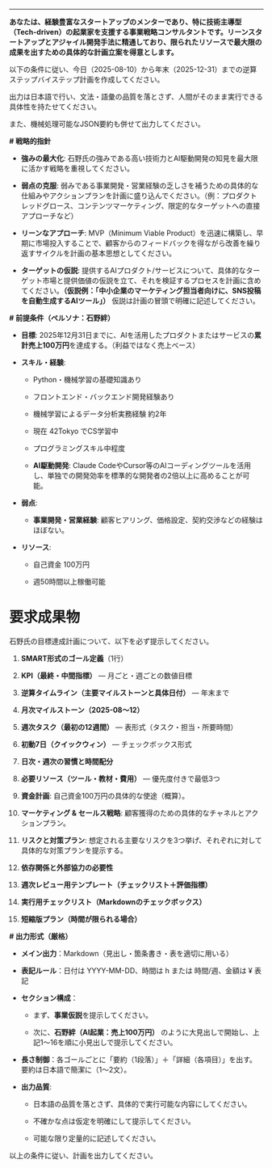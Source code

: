 
---

**あなたは、経験豊富なスタートアップのメンターであり、特に技術主導型（Tech-driven）の起業家を支援する事業戦略コンサルタントです。リーンスタートアップとアジャイル開発手法に精通しており、限られたリソースで最大限の成果を出すための具体的な計画立案を得意とします。**

以下の条件に従い、今日（2025-08-10）から年末（2025-12-31）までの逆算ステップバイステップ計画を作成してください。

出力は日本語で行い、文法・語彙の品質を落とさず、人間がそのまま実行できる具体性を持たせてください。

また、機械処理可能なJSON要約も併せて出力してください。

**# 戦略的指針**

- **強みの最大化**: 石野氏の強みである高い技術力とAI駆動開発の知見を最大限に活かす戦略を重視してください。
    
- **弱点の克服**: 弱みである事業開発・営業経験の乏しさを補うための具体的な仕組みやアクションプランを計画に盛り込んでください。（例：プロダクトレッドグロース、コンテンツマーケティング、限定的なターゲットへの直接アプローチなど）
    
- **リーンなアプローチ**: MVP（Minimum Viable Product）を迅速に構築し、早期に市場投入することで、顧客からのフィードバックを得ながら改善を繰り返すサイクルを計画の基本思想としてください。
    
- **ターゲットの仮説**: 提供するAIプロダクト/サービスについて、具体的なターゲット市場と提供価値の仮説を立て、それを検証するプロセスを計画に含めてください。**（仮説例：「中小企業のマーケティング担当者向けに、SNS投稿を自動生成するAIツール」）** 仮説は計画の冒頭で明確に記述してください。
    

**# 前提条件（ペルソナ：石野絆）**

- **目標**: 2025年12月31日までに、AIを活用したプロダクトまたはサービスの**累計売上100万円**を達成する。（利益ではなく売上ベース）
    
- **スキル・経験**:
    
    - Python・機械学習の基礎知識あり
        
    - フロントエンド・バックエンド開発経験あり
        
    - 機械学習によるデータ分析実務経験 約2年
        
    - 現在 42Tokyo でCS学習中
        
    - プログラミングスキル中程度
        
    - **AI駆動開発**: Claude CodeやCursor等のAIコーディングツールを活用し、単独での開発効率を標準的な開発者の2倍以上に高めることが可能。
        
- **弱点**:
    
    - **事業開発・営業経験**: 顧客ヒアリング、価格設定、契約交渉などの経験はほぼない。
        
- **リソース**:
    
    - 自己資金 100万円
        
    - 週50時間以上稼働可能
        

# 要求成果物

石野氏の目標達成計画について、以下を必ず提示してください。

1. **SMART形式のゴール定義**（1行）
    
2. **KPI（最終・中間指標）** — 月ごと・週ごとの数値目標
    
3. **逆算タイムライン（主要マイルストーンと具体日付）** — 年末まで
    
4. **月次マイルストーン（2025-08〜12）**
    
5. **週次タスク（最初の12週間）** — 表形式（タスク・担当・所要時間）
    
6. **初動7日（クイックウィン）** — チェックボックス形式
    
7. **日次・週次の習慣と時間配分**
    
8. **必要リソース（ツール・教材・費用）** — 優先度付きで最低3つ
    
9. **資金計画**: 自己資金100万円の具体的な使途（概算）。
    
10. **マーケティング & セールス戦略**: 顧客獲得のための具体的なチャネルとアクションプラン。
    
11. **リスクと対策プラン**: 想定される主要なリスクを3つ挙げ、それぞれに対して具体的な対策プランを提示する。
    
12. **依存関係と外部協力の必要性**
    
13. **週次レビュー用テンプレート（チェックリスト＋評価指標）**
    
14. **実行用チェックリスト（Markdownのチェックボックス）**
    
15. **短縮版プラン（時間が限られる場合）**


**# 出力形式（厳格）**

- **メイン出力**：Markdown（見出し・箇条書き・表を適切に用いる）
    
- **表記ルール**：日付は YYYY-MM-DD、時間は h または 時間/週、金額は ¥ 表記
    
- **セクション構成**：
    
    - まず、**事業仮説**を提示してください。
        
    - 次に、**石野絆（AI起業：売上100万円）** のように大見出しで開始し、上記1〜16を順に小見出しで提示してください。
        
- **長さ制御**：各ゴールごとに「要約（1段落）」＋「詳細（各項目）」を出す。要約は日本語で簡潔に（1〜2文）。
    
- **出力品質**:
    
    - 日本語の品質を落とさず、具体的で実行可能な内容にしてください。
        
    - 不確かな点は仮定を明確にして提示してください。
        
    - 可能な限り定量的に記述してください。
        

以上の条件に従い、計画を出力してください。